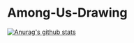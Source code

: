# Among-Us-Drawing

[![Anurag's github stats](https://github-readme-stats.vercel.app/api?username=Baron010)](https://github.com/anuraghazra/github-readme-stats)
